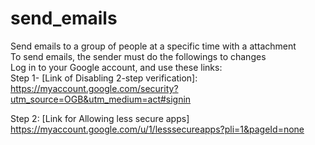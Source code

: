 # send_emails
Send emails to a group of people at a specific time with a attachment<br>
To send emails, the sender must do the followings to changes<br>
Log in to your Google account, and use these links:<br>
Step 1- [Link of Disabling 2-step verification]:
https://myaccount.google.com/security?utm_source=OGB&utm_medium=act#signin

Step 2: [Link for Allowing less secure apps]
https://myaccount.google.com/u/1/lesssecureapps?pli=1&pageId=none
